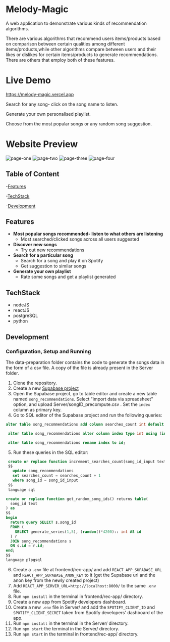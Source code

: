 # Melody-Magic
A web application to demonstrate various kinds of recommendation algorithms. 

There are various algorithms that recommend users items/products based on comparison between certain 
qualities among different items/products,while other algorithms compare between users and their likes 
or dislikes for certain items/products to generate recommendations. There are others that employ both of these features.

# Live Demo
https://melody-magic.vercel.app

Search for any song- click on the song name to listen.

Generate your own personalised playlist.

Choose from the most popular songs or any random song suggestion. 

# Website Preview
![page-one](https://user-images.githubusercontent.com/71892789/170827537-f0f7a451-4ae0-4c98-94c7-7b4ac24c41c9.jpg)
![page-two](https://user-images.githubusercontent.com/71892789/170827590-cf0dd531-dad2-461f-84d1-8ef3000ae6e2.jpg)
![page-three](https://user-images.githubusercontent.com/71892789/170827601-56ca85b7-0bea-412a-9054-7c9c13db2b2f.jpg)
![page-four](https://user-images.githubusercontent.com/71892789/170827607-3b341d31-e877-4b61-b2bd-c914f2d987cd.jpg)

## Table of Content
  -[Features](#features)

-[TechStack](#techstack)

-[Development](#development)
## Features
- **Most popular songs recommended- listen to what others are listening**
  - Most searched/clicked songs across all users suggested
- **Discover new songs**
  - Try out new recommendations
- **Search for a particular song**
  - Search for a song and play it on Spotify
  - Get suggestion to similar songs
- **Generate your own playlist**
  - Rate some songs and get a playlist generated
 
 ## TechStack
   - nodeJS
   - reactJS
   - postgreSQL
   - python
 
 ## Development
 ### Configuration, Setup and Running 
  
   The data-preparation folder contains the code to generate the songs data in the form of a csv file. A copy of the file is already present in the Server folder.
   
   1. Clone the repository.
   2. Create a new [Supabase project](https://supabase.com/)
   3. Open the Supabase project, go to table editor and create a new table named `song_recommendations`. Select "import data via spreadsheet" option, and upload Server/songID_precompute.csv . Set the `index` column as primary key.
   4. Go to SQL editor of the Supabase project and run the following queries:
   ```sql
   alter table song_recommendations add column searches_count int default 0;
  ```
  ```sql
   alter table song_recommendations alter column index type int using (index::int);
  ```
  ```sql
   alter table song_recommendations rename index to id;
  ```
    
 5. Run these queries in the SQL editor:
 ```sql   
  create or replace function increment_searches_count(song_id_input text) returns void as 
  $$
    update song_recommendations
    set searches_count = searches_count + 1
    where song_id = song_id_input
  $$
  language sql
```    

```sql   
create or replace function get_random_song_ids() returns table(
  song_id text
) as
$$
begin 
  return query SELECT s.song_id
  FROM (
    SELECT generate_series(1,5), (random()*4200):: int AS id
  ) r
  JOIN song_recommendations s
  ON s.id = r.id;
end;
$$
language plpgsql
 ```
 
 6. Create a `.env` file at frontend/rec-app/ and add `REACT_APP_SUPABASE_URL` and `REACT_APP_SUPABASE_ANON_KEY` to it (get the Supabase url and the anon key
    from the newly created project)
 7. Add `REACT_APP_SERVER_URL=http://localhost:8000/` to the same `.env` file.
 8. Run `npm install` in the terminal in frontend/rec-app/ directory.
 9. Create a new app from Spotify developers dashboard.
 10. Create a new `.env` file in Server/ and add the `SPOTIFY_CLIENT_ID` and `SPOTIFY_CLIENT_SECRET` taken from Spotify developers' dashboard of the app.
 11. Run `npm install` in the terminal in the Server/ directory.
 12. Run `npm start` the terminal in the Server/ directory.
 13. Run `npm start` in the terminal in frontend/rec-app/ directory.
  
